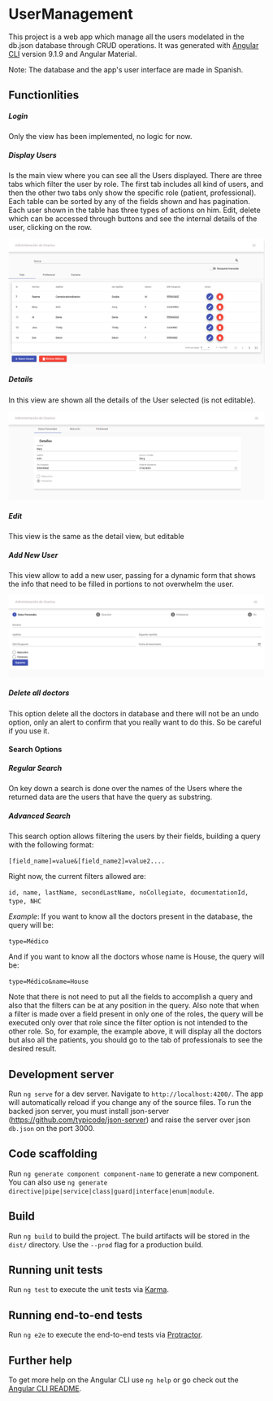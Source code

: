 # UserManagement
This project is a web app which manage all the users modelated in the db.json database through CRUD operations. It was generated with [Angular CLI](https://github.com/angular/angular-cli) version 9.1.9 and Angular Material.

Note: The database and the app's user interface are made in Spanish.

## Functionlities
##### Login
Only the view has been implemented, no logic for now.

##### Display Users
Is the main view where you can see all the Users displayed. There are three tabs which filter the user by role. The first tab includes all kind of users, and then the other two tabs only show the specific role (patient, professional). Each table can be sorted by any of the fields shown and has pagination. Each user shown in the table has three types of actions on him. Edit, delete which can be accessed through buttons and see the internal details of the user, clicking on the row.

![Main View](https://github.com/williamvn/UserManagement/blob/master/main.png?raw=true)

##### Details
In this view are shown all the details of the User selected (is not editable).

![Main View](https://github.com/williamvn/UserManagement/blob/master/Details.png?raw=true)

##### Edit

This view is the same as the detail view, but editable

##### Add New User
This view allow to add a new user, passing for a dynamic form that shows the info that need to be filled in portions to not overwhelm the user.

![Main View](https://github.com/williamvn/UserManagement/blob/master/NewUser.png?raw=true)

##### Delete all doctors
This option delete all the doctors in database and there will not be an undo option, only an alert to confirm that you really want to do this. So be careful if you use it.

#### Search Options

##### Regular Search
On key down a search is done over the names of the Users where the returned data are the users that have the query as substring.

##### Advanced Search
This search option allows filtering the users by their fields, building a query with the following format:

`[field_name]=value&[field_name2]=value2....`

Right now, the current filters allowed are:

`id, name, lastName, secondLastName, noCollegiate, documentationId, type, NHC`

*Example*:
If you want to know all the doctors present in the database, the query will be:

`type=Médico`

And if you want to know all the doctors whose name is House, the query will be:

`type=Médico&name=House`

Note that there is not need to put all the fields to accomplish a query and also that the filters can be at any position in the query. Also note that when a filter is made over a field present in only one of the roles, the query will be executed only over that role since the filter option is not intended to the other role. So, for example, the example above, it will display all the doctors but also all the patients, you should go to the tab of professionals to see the desired result.


## Development server

Run `ng serve` for a dev server. Navigate to `http://localhost:4200/`. The app will automatically reload if you change any of the source files. To run the backed json server, you must install json-server (https://github.com/typicode/json-server) and raise the server over json `db.json` on the port 3000.

## Code scaffolding

Run `ng generate component component-name` to generate a new component. You can also use `ng generate directive|pipe|service|class|guard|interface|enum|module`.

## Build

Run `ng build` to build the project. The build artifacts will be stored in the `dist/` directory. Use the `--prod` flag for a production build.

## Running unit tests

Run `ng test` to execute the unit tests via [Karma](https://karma-runner.github.io).

## Running end-to-end tests

Run `ng e2e` to execute the end-to-end tests via [Protractor](http://www.protractortest.org/).

## Further help

To get more help on the Angular CLI use `ng help` or go check out the [Angular CLI README](https://github.com/angular/angular-cli/blob/master/README.md).
